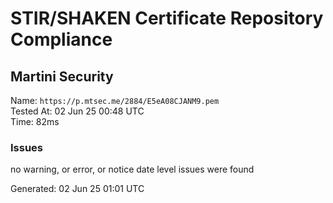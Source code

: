 # STIR/SHAKEN Certificate Repository Compliance

## Martini Security

Name: `https://p.mtsec.me/2884/E5eA08CJANM9.pem`\
Tested At: 02 Jun 25 00:48 UTC\
Time: 82ms

### Issues

no warning, or error, or notice date level issues were found

Generated: 02 Jun 25 01:01 UTC